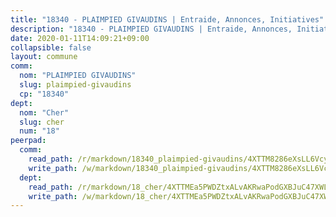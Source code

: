 ```yaml
---
title: "18340 - PLAIMPIED GIVAUDINS | Entraide, Annonces, Initiatives"
description: "18340 - PLAIMPIED GIVAUDINS | Entraide, Annonces, Initiatives"
date: 2020-01-11T14:09:21+09:00
collapsible: false
layout: commune
comm:
  nom: "PLAIMPIED GIVAUDINS"
  slug: plaimpied-givaudins
  cp: "18340"
dept:
  nom: "Cher"
  slug: cher
  num: "18"
peerpad:
  comm:
    read_path: /r/markdown/18340_plaimpied-givaudins/4XTTM8286eXsLL6Vcyvua9oj9uNisPQeQvg9tsuSYLcpLRK3F
    write_path: /w/markdown/18340_plaimpied-givaudins/4XTTM8286eXsLL6Vcyvua9oj9uNisPQeQvg9tsuSYLcpLRK3F-K3TgTuCU3BbM5L8mHVX2b7MRk71smfJasTrmHAyeTxhVyNJiJktXNSiMQSpWtQY8H9jHE4khTVuUXsJvJBqoWF93ntkFo3BHJXSwsuwUXzzUAR87qpQEskRoHscnT86RztJ666uf
  dept:
    read_path: /r/markdown/18_cher/4XTTMEa5PWDZtxALvAKRwaPodGXBJuC47XWLMLZ5hCaMSik3w
    write_path: /w/markdown/18_cher/4XTTMEa5PWDZtxALvAKRwaPodGXBJuC47XWLMLZ5hCaMSik3w-K3TgTvT6tiupPRTeoV2zMggT6E77BmY6Zeeqwk1pvv6Bfo4GHKoyLD2hQDLMcNajnfixB5aDgngmFZba1jsFtXhXJhkZaMz5Fno5UjuUU6mkQFXv9cWu6FJLmGRziLMtgTSufDeD
---
```


